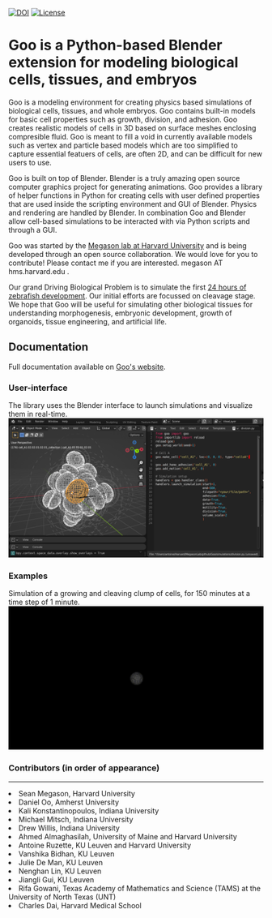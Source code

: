 [![DOI](https://zenodo.org/badge/DOI/10.5281/zenodo.10296203.svg)](https://doi.org/10.5281/zenodo.10296203) [![License](https://img.shields.io/badge/License-BSD%202--Clause-orange.svg)](https://opensource.org/licenses/BSD-2-Clause)


# Goo is a Python-based Blender extension for modeling biological cells, tissues, and embryos

Goo is a modeling environment for creating physics based simulations of biological cells, tissues, and whole embryos. Goo contains built-in models for basic cell properties such as growth, division, and adhesion. Goo creates realistic models of cells in 3D based on surface meshes enclosing compresible fluid. Goo is meant to fill a void in currently available models such as vertex and particle based models which are too simplified to capture essential featuers of cells, are often 2D, and can be difficult for new users to use.

Goo is built on top of Blender. Blender is a truly amazing open source computer graphics project for generating animations. Goo provides a library of helper functions in Python for creating cells with user defined properties that are used inside the scripting environment and GUI of Blender. Physics and rendering are handled by Blender. In combination Goo and Blender allow cell-based simulations to be interacted with via Python scripts and through a GUI.

Goo was started by the <a href="http://www.digitalfish.org">Megason lab at Harvard University</a> and is being developed through an open source collaboration. We would love for you to contribute! Please contact me if you are interested. megason AT hms.harvard.edu .

Our grand Driving Biological Problem is to simulate the first <a href= "https://www.youtube.com/watch?v=RQ6vkDr_Dec">24 hours of zebrafish development</a>. Our initial efforts are focussed on cleavage stage. We hope that Goo will be useful for simulating other biological tissues for understanding morphogenesis, embryonic development, growth of organoids, tissue engineering, and artificial life.

## Documentation
  Full documentation available on <a href="https://smegason.github.io/Goo/">Goo's website</a>. 

### User-interface

The library uses the Blender interface to launch simulations and visualize them in real-time.
![Goo UI](docs/source/_static/goo-GUI.png)

### Examples

Simulation of a growing and cleaving clump of cells, for 150 minutes at a time step of 1 minute.
![Division example](docs/source/_static/20240304_desynchronized_division_10001-0130.gif)


### Contributors (in order of appearance)
___
<li>Sean Megason, Harvard University
<li>Daniel Oo, Amherst University
<li>Kali Konstantinopoulos, Indiana University
<li>Michael Mitsch, Indiana University
<li>Drew Willis, Indiana University
<li>Ahmed Almaghasilah, University of Maine and Harvard University
<li>Antoine Ruzette, KU Leuven and Harvard University
<li>Vanshika Bidhan, KU Leuven
<li>Julie De Man, KU Leuven
<li>Nenghan Lin, KU Leuven
<li>Jiangli Gui, KU Leuven
<li>Rifa Gowani, Texas Academy of Mathematics and Science (TAMS) at the University of North Texas (UNT)
<li>Charles Dai, Harvard Medical School
